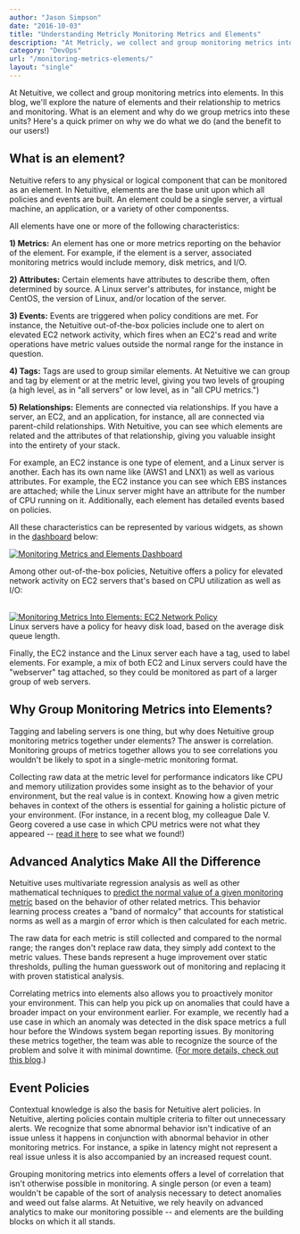 ```yaml
---
author: "Jason Simpson"
date: "2016-10-03"
title: "Understanding Metricly Monitoring Metrics and Elements"
description: "At Metricly, we collect and group monitoring metrics into elements. What is an element and why do we group metrics into these units? Here’s a quick primer."
category: "DevOps"
url: "/monitoring-metrics-elements/"
layout: "single"
---
```



At Netuitive, we collect and group monitoring metrics into elements. In this blog, we'll explore the nature of elements and their relationship to metrics and monitoring. What is an element and why do we group metrics into these units? Here's a quick primer on why we do what we do (and the benefit to our users!)

What is an element?
-------------------

Netuitive refers to any physical or logical component that can be monitored as an element. In Netuitive, elements are the base unit upon which all policies and events are built. An element could be a single server, a virtual machine, an application, or a variety of other componentss.

All elements have one or more of the following characteristics:

**1) Metrics:** An element has one or more metrics reporting on the behavior of the element. For example, if the element is a server, associated monitoring metrics would include memory, disk metrics, and I/O.

**2) Attributes:** Certain elements have attributes to describe them, often determined by source. A Linux server's attributes, for instance, might be CentOS, the version of Linux, and/or location of the server.

**3) Events:** Events are triggered when policy conditions are met. For instance, the Netuitive out-of-the-box policies include one to alert on elevated EC2 network activity, which fires when an EC2's read and write operations have metric values outside the normal range for the instance in question.

**4) Tags:** Tags are used to group similar elements. At Netuitive we can group and tag by element or at the metric level, giving you two levels of grouping (a high level, as in "all servers" or low level, as in "all CPU metrics.")

**5) Relationships:** Elements are connected via relationships. If you have a server, an EC2, and an application, for instance, all are connected via parent-child relationships. With Netuitive, you can see which elements are related and the attributes of that relationship, giving you valuable insight into the entirety of your stack.

For example, an EC2 instance is one type of element, and a Linux server is another. Each has its own name like (AWS1 and LNX1) as well as various attributes. For example, the EC2 instance you can see which EBS instances are attached; while the Linux server might have an attribute for the number of CPU running on it. Additionally, each element has detailed events based on policies.

All these characteristics can be represented by various widgets, as shown in the [dashboard](https://www.metricly.com/product/dashboards-and-reports) below:

[![Monitoring Metrics and Elements Dashboard](https://www.metricly.com/wp-content/uploads/2017/07/Dashboard-1024x507.png)](https://www.metricly.com/wp-content/uploads/2017/07/Dashboard.png)

Among other out-of-the-box policies, Netuitive offers a policy for elevated network activity on EC2 servers that's based on CPU utilization as well as I/O:

[\
](https://www.metricly.com/wp-content/uploads/2017/07/Network-policy.png)[![Monitoring Metrics Into Elements: EC2 Network Policy](https://www.metricly.com/wp-content/uploads/2017/07/Network-policy-1024x543.png)](https://www.metricly.com/wp-content/uploads/2017/07/Network-policy.png)\
Linux servers have a policy for heavy disk load, based on the average disk queue length.

Finally, the EC2 instance and the Linux server each have a tag, used to label elements. For example, a mix of both EC2 and Linux servers could have the "webserver" tag attached, so they could be monitored as part of a larger group of web servers.

Why Group Monitoring Metrics into Elements?
-------------------------------------------

Tagging and labeling servers is one thing, but why does Netuitive group monitoring metrics together under elements? The answer is correlation. Monitoring groups of metrics together allows you to see correlations you wouldn't be likely to spot in a single-metric monitoring format.

Collecting raw data at the metric level for performance indicators like CPU and memory utilization provides some insight as to the behavior of your environment, but the real value is in context. Knowing how a given metric behaves in context of the others is essential for gaining a holistic picture of your environment. (For instance, in a recent blog, my colleague Dale V. Georg covered a use case in which CPU metrics were not what they appeared -- [read it here](https://www.metricly.com/subtleties-ec2-cpu-utilization) to see what we found!)

Advanced Analytics Make All the Difference
------------------------------------------

Netuitive uses multivariate regression analysis as well as other mathematical techniques to [predict the normal value of a given monitoring metric](https://www.metricly.com/product/anomaly-detection) based on the behavior of other related metrics. This behavior learning process creates a "band of normalcy" that accounts for statistical norms as well as a margin of error which is then calculated for each metric.

The raw data for each metric is still collected and compared to the normal range; the ranges don't replace raw data, they simply add context to the metric values. These bands represent a huge improvement over static thresholds, pulling the human guesswork out of monitoring and replacing it with proven statistical analysis.

Correlating metrics into elements also allows you to proactively monitor your environment. This can help you pick up on anomalies that could have a broader impact on your environment earlier. For example, we recently had a use case in which an anomaly was detected in the disk space metrics a full hour before the Windows system began reporting issues. By monitoring these metrics together, the team was able to recognize the source of the problem and solve it with minimal downtime. ([For more details, check out this blog](https://www.metricly.com/how-to-leverage-machine-learning-for-proactive-monitoring-alerts).)

Event Policies
--------------

Contextual knowledge is also the basis for Netuitive alert policies. In Netuitive, alerting policies contain multiple criteria to filter out unnecessary alerts. We recognize that some abnormal behavior isn't indicative of an issue unless it happens in conjunction with abnormal behavior in other monitoring metrics. For instance, a spike in latency might not represent a real issue unless it is also accompanied by an increased request count.

Grouping monitoring metrics into elements offers a level of correlation that isn't otherwise possible in monitoring. A single person (or even a team) wouldn't be capable of the sort of analysis necessary to detect anomalies and weed out false alarms. At Netuitive, we rely heavily on advanced analytics to make our monitoring possible -- and elements are the building blocks on which it all stands.
